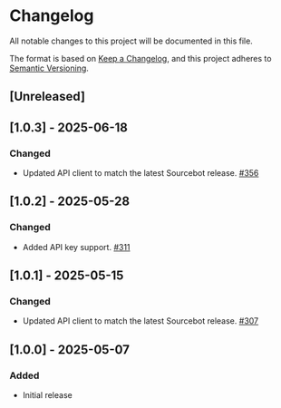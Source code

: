 # Changelog

All notable changes to this project will be documented in this file.

The format is based on [Keep a Changelog](https://keepachangelog.com/en/1.1.0/),
and this project adheres to [Semantic Versioning](https://semver.org/spec/v2.0.0.html).

## [Unreleased]

## [1.0.3] - 2025-06-18

### Changed
- Updated API client to match the latest Sourcebot release. [#356](https://github.com/your-sourcebot-org/sourcebot/pull/356)

## [1.0.2] - 2025-05-28

### Changed
- Added API key support. [#311](https://github.com/your-sourcebot-org/sourcebot/pull/311)

## [1.0.1] - 2025-05-15

### Changed
- Updated API client to match the latest Sourcebot release. [#307](https://github.com/your-sourcebot-org/sourcebot/pull/307)

## [1.0.0] - 2025-05-07

### Added
- Initial release